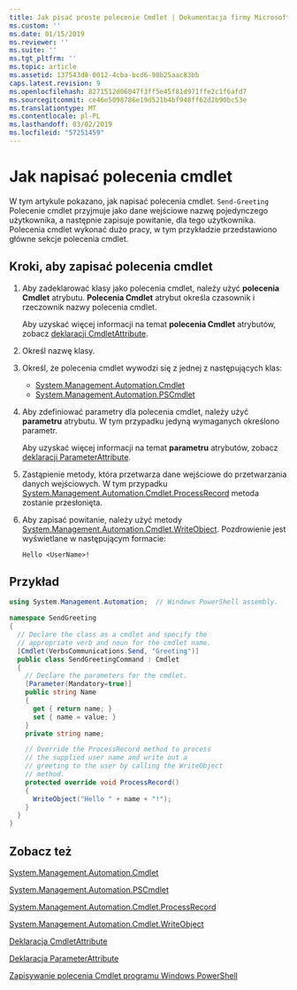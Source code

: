 ```yaml
---
title: Jak pisać proste polecenie Cmdlet | Dokumentacja firmy Microsoft
ms.custom: ''
ms.date: 01/15/2019
ms.reviewer: ''
ms.suite: ''
ms.tgt_pltfrm: ''
ms.topic: article
ms.assetid: 137543d8-0012-4cba-bcd6-98b25aac83bb
caps.latest.revision: 9
ms.openlocfilehash: 8271512d06047f3ff5e45f81d971ffe2c1f6afd7
ms.sourcegitcommit: ce46e5098786e19d521b4bf948ff62d2b90bc53e
ms.translationtype: MT
ms.contentlocale: pl-PL
ms.lasthandoff: 03/02/2019
ms.locfileid: "57251459"
---
```

# <a name="how-to-write-a-cmdlet"></a>Jak napisać polecenia cmdlet

W tym artykule pokazano, jak napisać polecenia cmdlet. `Send-Greeting` Polecenie cmdlet przyjmuje jako dane wejściowe nazwę pojedynczego użytkownika, a następnie zapisuje powitanie, dla tego użytkownika. Polecenia cmdlet wykonać dużo pracy, w tym przykładzie przedstawiono główne sekcje polecenia cmdlet.

## <a name="steps-to-write-a-cmdlet"></a>Kroki, aby zapisać polecenia cmdlet

1. Aby zadeklarować klasy jako polecenia cmdlet, należy użyć **polecenia Cmdlet** atrybutu. **Polecenia Cmdlet** atrybut określa czasownik i rzeczownik nazwy polecenia cmdlet.

   Aby uzyskać więcej informacji na temat **polecenia Cmdlet** atrybutów, zobacz [deklaracji CmdletAttribute](cmdlet-attribute-declaration.md).

2. Określ nazwę klasy.

3. Określ, że polecenia cmdlet wywodzi się z jednej z następujących klas:

   * [System.Management.Automation.Cmdlet](/dotnet/api/System.Management.Automation.Cmdlet)
   * [System.Management.Automation.PSCmdlet](/dotnet/api/System.Management.Automation.PSCmdlet)

4. Aby zdefiniować parametry dla polecenia cmdlet, należy użyć **parametru** atrybutu. W tym przypadku jedyną wymaganych określono parametr.

   Aby uzyskać więcej informacji na temat **parametru** atrybutów, zobacz [deklaracji ParameterAttribute](parameter-attribute-declaration.md).

5. Zastąpienie metody, która przetwarza dane wejściowe do przetwarzania danych wejściowych. W tym przypadku [System.Management.Automation.Cmdlet.ProcessRecord](/dotnet/api/System.Management.Automation.Cmdlet.ProcessRecord) metoda zostanie przesłonięta.

6. Aby zapisać powitanie, należy użyć metody [System.Management.Automation.Cmdlet.WriteObject](/dotnet/api/System.Management.Automation.Cmdlet.WriteObject).
   Pozdrowienie jest wyświetlane w następującym formacie:

   ```Output
   Hello <UserName>!
   ```

## <a name="example"></a>Przykład

```csharp
using System.Management.Automation;  // Windows PowerShell assembly.

namespace SendGreeting
{
  // Declare the class as a cmdlet and specify the
  // appropriate verb and noun for the cmdlet name.
  [Cmdlet(VerbsCommunications.Send, "Greeting")]
  public class SendGreetingCommand : Cmdlet
  {
    // Declare the parameters for the cmdlet.
    [Parameter(Mandatory=true)]
    public string Name
    {
      get { return name; }
      set { name = value; }
    }
    private string name;

    // Override the ProcessRecord method to process
    // the supplied user name and write out a
    // greeting to the user by calling the WriteObject
    // method.
    protected override void ProcessRecord()
    {
      WriteObject("Hello " + name + "!");
    }
  }
}
```

## <a name="see-also"></a>Zobacz też

[System.Management.Automation.Cmdlet](/dotnet/api/System.Management.Automation.Cmdlet)

[System.Management.Automation.PSCmdlet](/dotnet/api/System.Management.Automation.PSCmdlet)

[System.Management.Automation.Cmdlet.ProcessRecord](/dotnet/api/System.Management.Automation.Cmdlet.ProcessRecord)

[System.Management.Automation.Cmdlet.WriteObject](/dotnet/api/System.Management.Automation.Cmdlet.WriteObject)

[Deklaracja CmdletAttribute](cmdlet-attribute-declaration.md)

[Deklaracja ParameterAttribute](parameter-attribute-declaration.md)

[Zapisywanie polecenia Cmdlet programu Windows PowerShell](writing-a-windows-powershell-cmdlet.md)